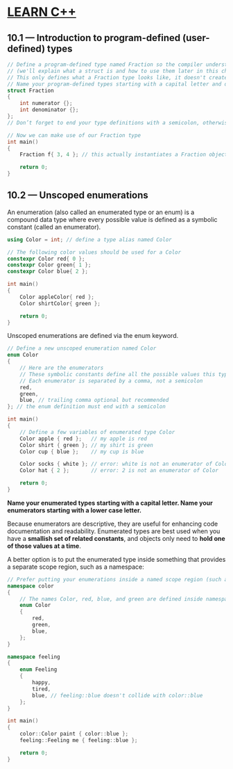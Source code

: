 # [LEARN C++](https://www.learncpp.com/)


## 10.1 — Introduction to program-defined (user-defined) types

```cpp
// Define a program-defined type named Fraction so the compiler understands what a Fraction is
// (we'll explain what a struct is and how to use them later in this chapter)
// This only defines what a Fraction type looks like, it doesn't create one
// Name your program-defined types starting with a capital letter and do not use a suffix.
struct Fraction
{
	int numerator {};
	int denominator {};
};
// Don’t forget to end your type definitions with a semicolon, otherwise the compiler will typically error on the next line of code.

// Now we can make use of our Fraction type
int main()
{
	Fraction f{ 3, 4 }; // this actually instantiates a Fraction object named f

	return 0;
}
```

## 10.2 — Unscoped enumerations

An enumeration (also called an enumerated type or an enum) is a compound data type where every possible value is defined as a symbolic constant (called an enumerator).

```cpp
using Color = int; // define a type alias named Color

// The following color values should be used for a Color
constexpr Color red{ 0 };
constexpr Color green{ 1 };
constexpr Color blue{ 2 };

int main()
{
    Color appleColor{ red };
    Color shirtColor{ green };

    return 0;
}
```

Unscoped enumerations are defined via the enum keyword.

```cpp
// Define a new unscoped enumeration named Color
enum Color
{
    // Here are the enumerators
    // These symbolic constants define all the possible values this type can hold
    // Each enumerator is separated by a comma, not a semicolon
    red,
    green,
    blue, // trailing comma optional but recommended
}; // the enum definition must end with a semicolon

int main()
{
    // Define a few variables of enumerated type Color
    Color apple { red };   // my apple is red
    Color shirt { green }; // my shirt is green
    Color cup { blue };    // my cup is blue

    Color socks { white }; // error: white is not an enumerator of Color
    Color hat { 2 };       // error: 2 is not an enumerator of Color

    return 0;
}
```

**Name your enumerated types starting with a capital letter. Name your enumerators starting with a lower case letter.**

Because enumerators are descriptive, they are useful for enhancing code documentation and readability. Enumerated types are best used when you have a **smallish set of related constants**, and objects only need to **hold one of those values at a time**.

A better option is to put the enumerated type inside something that provides a separate scope region, such as a namespace:
```cpp
// Prefer putting your enumerations inside a named scope region (such as a namespace or class) so the enumerators don’t pollute the global namespace.
namespace color
{
    // The names Color, red, blue, and green are defined inside namespace color
    enum Color
    {
        red,
        green,
        blue,
    };
}

namespace feeling
{
    enum Feeling
    {
        happy,
        tired,
        blue, // feeling::blue doesn't collide with color::blue
    };
}

int main()
{
    color::Color paint { color::blue };
    feeling::Feeling me { feeling::blue };

    return 0;
}
```
















































































































































































